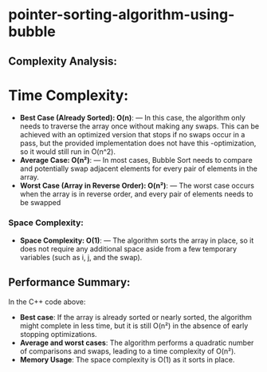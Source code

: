# pointer-sorting-algorithm-using-bubble
## Complexity Analysis:
# Time Complexity:
- **Best Case (Already Sorted): O(n)**: — In this case, the algorithm only needs to traverse the array once without making any swaps. This can be achieved with an optimized version that stops if no swaps occur in a pass, but the provided implementation does not have this -optimization, so it would still run in O(n^2).
- **Average Case: O(n²)**: — In most cases, Bubble Sort needs to compare and potentially swap adjacent elements for every pair of elements in the array.
- **Worst Case (Array in Reverse Order): O(n²)**: — The worst case occurs when the array is in reverse order, and every pair of elements needs to be swapped
### Space Complexity:
- **Space Complexity: O(1)**: — The algorithm sorts the array in place, so it does not require any additional space aside from a few temporary variables (such as i, j, and the swap).
## Performance Summary:
In the C++ code above:
- **Best case**: If the array is already sorted or nearly sorted, the algorithm might complete in less time, but it is still O(n²) in the absence of early stopping optimizations.
- **Average and worst cases**: The algorithm performs a quadratic number of comparisons and swaps, leading to a time complexity of O(n²).
- **Memory Usage**: The space complexity is O(1) as it sorts in place.
